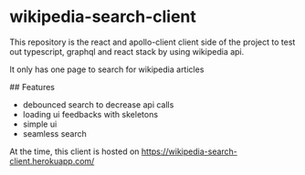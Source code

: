 # wikipedia-search-client
This repository is the react and apollo-client client side of the project to test out typescript, graphql and react stack by using wikipedia api.

It only has one page to search for wikipedia articles

## Features
- debounced search to decrease api calls
- loading ui feedbacks with skeletons
- simple ui
- seamless search



At the time, this client is hosted on https://wikipedia-search-client.herokuapp.com/

